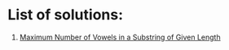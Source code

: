# List of solutions:

1. [Maximum Number of Vowels in a Substring of Given Length](https://github.com/SanjampreetSingh/PP/tree/master/LeetCode/String%20Code/Maximum%20Number%20of%20Vowels%20in%20a%20Substring%20of%20Given%20Length/)
